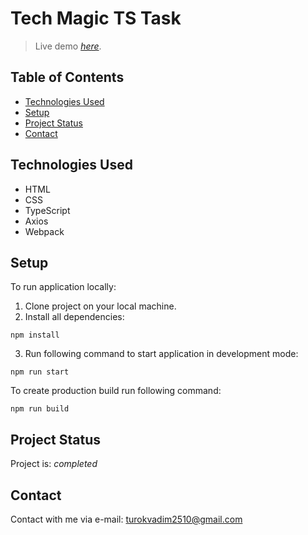 # Tech Magic TS Task
> Live demo
>  [_here_](https://vadimturok.github.io/tech-magic-ts-task/). <!-- If you have the project hosted somewhere, include the link here. -->

## Table of Contents
* [Technologies Used](#technologies-used)
* [Setup](#setup)
* [Project Status](#project-status)
* [Contact](#contact)
<!-- * [License](#license) -->


## Technologies Used
- HTML
- CSS
- TypeScript
- Axios
- Webpack


## Setup
To run application locally:

1. Clone project on your local machine.
2. Install all dependencies:

```
npm install
```

3. Run following command to start application in development mode:

```
npm run start
```

To create production build run following command:

```
npm run build
```


## Project Status
Project is: _completed_


## Contact
Contact with me via e-mail: turokvadim2510@gmail.com


<!-- Optional -->
<!-- ## License -->
<!-- This project is open source and available under the [... License](). -->

